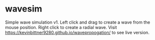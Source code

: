 # wavesim
 Simple wave simulation v1.
 Left click and drag to create a wave from the mouse position.
 Right click to create a radial wave.
 Visit https://kevinbittner9280.github.io/wavepropogation/ to see live version.
